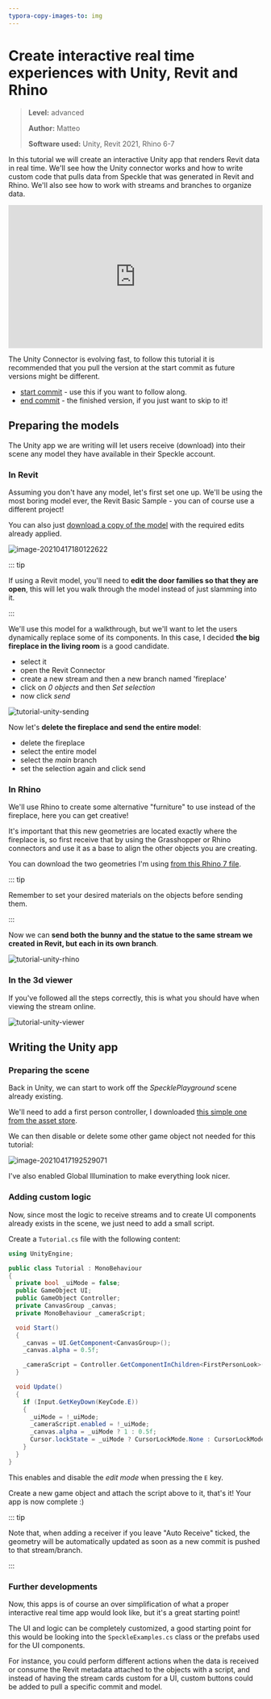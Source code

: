 ```yaml
---
typora-copy-images-to: img
---
```


# Create interactive real time experiences with Unity, Revit and Rhino

>**Level:** advanced
>
>**Author:** Matteo
>
>**Software used:** Unity, Revit 2021, Rhino 6-7

In this tutorial we will create an interactive Unity app that renders Revit data in real time. We'll see how the Unity connector works and how to write custom code that pulls data from Speckle that was generated in Revit and Rhino. We'll also see how to work with streams and branches to organize data.

<div style="position: relative;padding-bottom: 56.25%;"><iframe width="100%" height="100%" style="position: absolute;" src="https://www.youtube.com/embed/VEipv8XzPdI" title="YouTube video player" frameborder="0" allow="accelerometer; autoplay; clipboard-write; encrypted-media; gyroscope; picture-in-picture" allowfullscreen></iframe></div>

The Unity Connector is evolving fast, to follow this tutorial it is recommended that you pull the version at the start commit as future versions might be different.

- [start commit](https://github.com/specklesystems/speckle-unity/commit/3526e8eba769caa8c62f1a9e497952f4839f29fe) - use this if you want to follow along.
- [end commit](https://github.com/specklesystems/speckle-unity/commit/4241e4a619d078be0c8da7265c5999b646565f6f) - the finished version, if you just want to skip to it!

## Preparing the models

The Unity app we are writing will let users receive (download) into their scene any model they have available in their Speckle account.

### In Revit

Assuming you don't have any model, let's first set one up. We'll be using the most boring model ever, the Revit Basic Sample - you can of course use a different project!

You can also just [download a copy of the model](https://drive.google.com/file/d/18UK-aJFzjFEn-Gys_qGFfp9X4HwToNUr/view?usp=sharing) with the required edits already applied.

![image-20210417180122622](img/image-20210417180122622.png)

::: tip

If using a Revit model, you'll need to **edit the door families so that they are open**, this will let you walk through the model instead of just slamming into it.

:::

We'll use this model for a walkthrough, but we'll want to let the users dynamically replace some of its components. In this case, I decided **the big fireplace in the living room** is a good candidate.

- select it
- open the Revit Connector
- create a new stream and then a new branch named 'fireplace'
- click on _0 objects_ and then _Set selection_
- now click _send_

![tutorial-unity-sending](img/tutorial-unity-sending.gif)

Now let's **delete the fireplace and send the entire model**:

- delete the fireplace
- select the entire model
- select the _main_ branch
- set the selection again and click send

### In Rhino

We'll use Rhino to create some alternative "furniture" to use instead of the fireplace, here you can get creative!

It's important that this new geometries are located exactly where the fireplace is, so first receive that by using the Grasshopper or Rhino connectors and use it as a base to align the other objects you are creating.

You can download the two geometries I'm using [from this Rhino 7 file](https://drive.google.com/file/d/1dvG_CBB4l7Zc14lCA1UGBr6ruNWSZP0G/view?usp=sharing).

::: tip

Remember to set your desired materials on the objects before sending them.

:::

Now we can **send both the bunny and the statue to the same stream we created in Revit, but each in its own branch**.

![tutorial-unity-rhino](img/tutorial-unity-rhino.gif)

### In the 3d viewer

If you've followed all the steps correctly, this is what you should have when viewing the stream online.

![tutorial-unity-viewer](img/tutorial-unity-viewer-1618681212999.gif)

## Writing the Unity app

### Preparing the scene

Back in Unity, we can start to work off the _SpecklePlayground_ scene already existing.

We'll need to add a first person controller, I downloaded [this simple one from the asset store](https://assetstore.unity.com/packages/tools/input-management/mini-first-person-controller-174710).

We can then disable or delete some other game object not needed for this tutorial:

![image-20210417192529071](img/image-20210417192529071.png)

I've also enabled Global Illumination to make everything look nicer.

### Adding custom logic

Now, since most the logic to receive streams and to create UI components already exists in the scene, we just need to add a small script.

Create a `Tutorial.cs` file with the following content:

```csharp
using UnityEngine;

public class Tutorial : MonoBehaviour
{
  private bool _uiMode = false;
  public GameObject UI;
  public GameObject Controller;
  private CanvasGroup _canvas;
  private MonoBehaviour _cameraScript;

  void Start()
  {
    _canvas = UI.GetComponent<CanvasGroup>();
    _canvas.alpha = 0.5f;

    _cameraScript = Controller.GetComponentInChildren<FirstPersonLook>();
  }

  void Update()
  {
    if (Input.GetKeyDown(KeyCode.E))
    {
      _uiMode = !_uiMode;
      _cameraScript.enabled = !_uiMode;
      _canvas.alpha = _uiMode ? 1 : 0.5f;
      Cursor.lockState = _uiMode ? CursorLockMode.None : CursorLockMode.Locked;
    }
  }
}

```

This enables and disable the _edit mode_ when pressing the `E` key.

Create a new game object and attach the script above to it, that's it! Your app is now complete :)

::: tip

Note that, when adding a receiver if you leave "Auto Receive" ticked, the geometry will be automatically updated as soon as a new commit is pushed to that stream/branch.

:::

### Further developments

Now, this apps is of course an over simplification of what a proper interactive real time app would look like, but it's a great starting point!

The UI and logic can be completely customized, a good starting point for this would be looking into the `SpeckleExamples.cs` class or the prefabs used for the UI components.

For instance, you could perform different actions when the data is received or consume the Revit metadata attached to the objects with a script, and instead of having the stream cards custom for a UI, custom buttons could be added to pull a specific commit and model.
